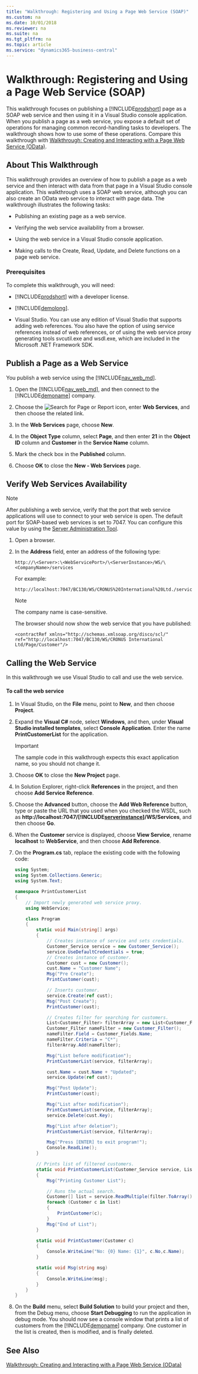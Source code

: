 ```yaml
---
title: "Walkthrough: Registering and Using a Page Web Service (SOAP)"
ms.custom: na
ms.date: 10/01/2018
ms.reviewer: na
ms.suite: na
ms.tgt_pltfrm: na
ms.topic: article
ms.service: "dynamics365-business-central"
---
```

# Walkthrough: Registering and Using a Page Web Service (SOAP)

This walkthrough focuses on publishing a [!INCLUDE[prodshort](../developer/includes/prodshort.md)] page as a SOAP web service and then using it in a Visual Studio console application. When you publish a page as a web service, you expose a default set of operations for managing common record-handling tasks to developers. The walkthrough shows how to use some of these operations. Compare this walkthrough with [Walkthrough: Creating and Interacting with a Page Web Service \(OData\)](Walkthrough--Creating-and-Interacting-with-a-Page-Web-Service--OData.md).  

## About This Walkthrough  
 This walkthrough provides an overview of how to publish a page as a web service and then interact with data from that page in a Visual Studio console application. This walkthrough uses a SOAP web service, although you can also create an OData web service to interact with page data. The walkthrough illustrates the following tasks:  

-   Publishing an existing page as a web service.  

-   Verifying the web service availability from a browser.  

-   Using the web service in a Visual Studio console application.  

-   Making calls to the Create, Read, Update, and Delete functions on a page web service.  

### Prerequisites  
 To complete this walkthrough, you will need:  

-   [!INCLUDE[prodshort](../developer/includes/prodshort.md)] with a developer license.  

-   [!INCLUDE[demolong](../developer/includes/demolong_md.md)].  

-   Visual Studio. You can use any edition of Visual Studio that supports adding web references. You also have the option of using service references instead of web references, or of using the web service proxy generating tools svcutil.exe and wsdl.exe, which are included in the Microsoft .NET Framework SDK.  

## Publish a Page as a Web Service  
 You publish a web service using the [!INCLUDE[nav_web_md](../developer/includes/nav_web_md.md)].  

1.  Open the [!INCLUDE[nav_web_md](../developer/includes/nav_web_md.md)], and then connect to the [!INCLUDE[demoname](../developer/includes/demoname_md.md)] company.  
  
2.  Choose the ![Search for Page or Report](../media/search_small.png "Search for Page or Report icon") icon, enter **Web Services**, and then choose the related link.  

3.  In the **Web Services** page, choose **New**.  

4.  In the **Object Type** column, select **Page**, and then enter **21** in the **Object ID** column and **Customer** in the **Service Name** column.  

5.  Mark the check box in the **Published** column.  

6.  Choose **OK** to close the **New - Web Services** page.  

## Verify Web Services Availability  

> [!NOTE] 
>  After publishing a web service, verify that the port that web service applications will use to connect to your web service is open. The default port for SOAP-based web services is set to 7047. You can configure this value by using the [Server Administration Tool](../administration/administration-tool.md).  


1.  Open a browser.  

2.  In the **Address** field, enter an address of the following type: 

    ```
    http://\<Server>:\<WebServicePort>/\<ServerInstance>/WS/\<CompanyName>/services
    ```
    For example:

    ```     
    http://localhost:7047/BC130/WS/CRONUS%20International%20Ltd./services
    ```  

    > [!NOTE] 
    >  The company name is case-sensitive.  

     The browser should now show the web service that you have published:  

    ```  
    <contractRef xmlns="http://schemas.xmlsoap.org/disco/scl/" ref="http://localhost:7047/BC130/WS/CRONUS International Ltd/Page/Customer"/>  
    ```  

## Calling the Web Service  
 In this walkthrough we use Visual Studio to call and use the web service.  

#### To call the web service  

1.  In Visual Studio, on the **File** menu, point to **New**, and then choose **Project**.  

2.  Expand the **Visual C\#** node, select **Windows**, and then, under **Visual Studio installed templates**, select **Console Application**. Enter the name **PrintCustomerList** for the application.  

    > [!IMPORTANT] 
    >  The sample code in this walkthrough expects this exact application name, so you should not change it.  

3.  Choose **OK** to close the **New Project** page.  

4.  In Solution Explorer, right-click **References** in the project, and then choose **Add Service Reference**.  

5.  Choose the **Advanced** button, choose the **Add Web Reference** button, type or paste the URL that you used when you checked the WSDL, such as **http://localhost:7047/[!INCLUDE[serverinstance](../developer/includes/serverinstance.md)]/WS/Services**, and then choose **Go**.  

6.  When the **Customer** service is displayed, choose **View Service**, rename **localhost** to **WebService**, and then choose **Add Reference**.  

7.  On the **Program.cs** tab, replace the existing code with the following code:  

    ```c#  
    using System;  
    using System.Collections.Generic;  
    using System.Text;  

    namespace PrintCustomerList  
    {  
        // Import newly generated web service proxy.  
        using WebService;   

        class Program  
        {  
            static void Main(string[] args)  
            {  
                // Creates instance of service and sets credentials.  
                Customer_Service service = new Customer_Service();  
                service.UseDefaultCredentials = true;  
                // Creates instance of customer.  
                Customer cust = new Customer();  
                cust.Name = "Customer Name";  
                Msg("Pre Create");  
                PrintCustomer(cust);  

                // Inserts customer.  
                service.Create(ref cust);  
                Msg("Post Create");  
                PrintCustomer(cust);  

                // Creates filter for searching for customers.  
                List<Customer_Filter> filterArray = new List<Customer_Filter>();  
                Customer_Filter nameFilter = new Customer_Filter();  
                nameFilter.Field = Customer_Fields.Name;  
                nameFilter.Criteria = "C*";  
                filterArray.Add(nameFilter);  

                Msg("List before modification");  
                PrintCustomerList(service, filterArray);  

                cust.Name = cust.Name + "Updated";  
                service.Update(ref cust);  

                Msg("Post Update");  
                PrintCustomer(cust);  

                Msg("List after modification");  
                PrintCustomerList(service, filterArray);  
                service.Delete(cust.Key);  

                Msg("List after deletion");  
                PrintCustomerList(service, filterArray);  

                Msg("Press [ENTER] to exit program!");  
                Console.ReadLine();  
            }  

            // Prints list of filtered customers.  
            static void PrintCustomerList(Customer_Service service, List<Customer_Filter> filter)  
            {  
                Msg("Printing Customer List");  

                // Runs the actual search.  
                Customer[] list = service.ReadMultiple(filter.ToArray(), null, 100);  
                foreach (Customer c in list)  
                {  
                    PrintCustomer(c);  
                }  
                Msg("End of List");  
            }  

            static void PrintCustomer(Customer c)  
            {  
                Console.WriteLine("No: {0} Name: {1}", c.No,c.Name);  
            }  

            static void Msg(string msg)  
            {  
                Console.WriteLine(msg);  
            }  
        }  
    }  
    ```  

8.  On the **Build** menu, select **Build Solution** to build your project and then, from the Debug menu, choose **Start Debugging** to run the application in debug mode. You should now see a console window that prints a list of customers from the [!INCLUDE[demoname](../developer/includes/demoname_md.md)] company. One customer in the list is created, then is modified, and is finally deleted.  

## See Also  
 [Walkthrough: Creating and Interacting with a Page Web Service \(OData\)](Walkthrough--Creating-and-Interacting-with-a-Page-Web-Service--OData.md)
